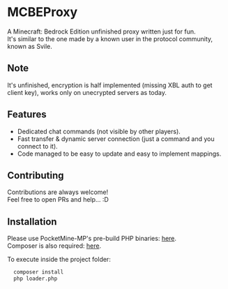 
# MCBEProxy

A Minecraft: Bedrock Edition unfinished proxy written just for fun.\
It's similar to the one made by a known user in the protocol community, known as Svile.

## Note

It's unfinished, encryption is half implemented (missing XBL auth to get client key), works only on unecrypted servers as today.








## Features

- Dedicated chat commands (not visible by other players).
- Fast transfer & dynamic server connection (just a command and you connect to it).
- Code managed to be easy to update and easy to implement mappings.




## Contributing

Contributions are always welcome!\
Feel free to open PRs and help... :D




## Installation

Please use PocketMine-MP's pre-build PHP binaries: [here](https://github.com/pmmp/PHP-Binaries/releases).\
Composer is also required: [here](https://getcomposer.org/).

To execute inside the project folder:

```bash
  composer install
  php loader.php
```
    
